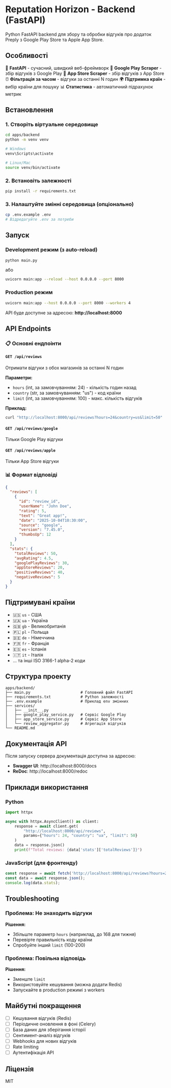 # Reputation Horizon - Backend (FastAPI)

Python FastAPI backend для збору та обробки відгуків про додаток Preply з Google Play Store та Apple App Store.

## Особливості

🚀 **FastAPI** - сучасний, швидкий веб-фреймворк
📱 **Google Play Scraper** - збір відгуків з Google Play
🍎 **App Store Scraper** - збір відгуків з App Store
⏰ **Фільтрація за часом** - відгуки за останні N годин
🌍 **Підтримка країн** - вибір країни для пошуку
📊 **Статистика** - автоматичний підрахунок метрик

## Встановлення

### 1. Створіть віртуальне середовище

```bash
cd apps/backend
python -m venv venv

# Windows
venv\Scripts\activate

# Linux/Mac
source venv/bin/activate
```

### 2. Встановіть залежності

```bash
pip install -r requirements.txt
```

### 3. Налаштуйте змінні середовища (опціонально)

```bash
cp .env.example .env
# Відредагуйте .env за потреби
```

## Запуск

### Development режим (з auto-reload)

```bash
python main.py
```

або

```bash
uvicorn main:app --reload --host 0.0.0.0 --port 8000
```

### Production режим

```bash
uvicorn main:app --host 0.0.0.0 --port 8000 --workers 4
```

API буде доступне за адресою: **http://localhost:8000**

## API Endpoints

### 📋 Основні ендпоінти

#### `GET /api/reviews`
Отримати відгуки з обох магазинів за останні N годин

**Параметри:**
- `hours` (int, за замовчуванням: 24) - кількість годин назад
- `country` (str, за замовчуванням: "us") - код країни
- `limit` (int, за замовчуванням: 100) - макс. кількість відгуків

**Приклад:**
```bash
curl "http://localhost:8000/api/reviews?hours=24&country=us&limit=50"
```

#### `GET /api/reviews/google`
Тільки Google Play відгуки

#### `GET /api/reviews/apple`
Тільки App Store відгуки

### 📊 Формат відповіді

```json
{
  "reviews": [
    {
      "id": "review_id",
      "userName": "John Doe",
      "rating": 5,
      "text": "Great app!",
      "date": "2025-10-04T10:30:00",
      "source": "google",
      "version": "7.45.0",
      "thumbsUp": 12
    }
  ],
  "stats": {
    "totalReviews": 50,
    "avgRating": 4.5,
    "googlePlayReviews": 30,
    "appStoreReviews": 20,
    "positiveReviews": 40,
    "negativeReviews": 5
  }
}
```

## Підтримувані країни

- 🇺🇸 `us` - США
- 🇺🇦 `ua` - Україна
- 🇬🇧 `gb` - Великобританія
- 🇵🇱 `pl` - Польща
- 🇩🇪 `de` - Німеччина
- 🇫🇷 `fr` - Франція
- 🇪🇸 `es` - Іспанія
- 🇮🇹 `it` - Італія
- ... та інші ISO 3166-1 alpha-2 коди

## Структура проекту

```
apps/backend/
├── main.py                      # Головний файл FastAPI
├── requirements.txt             # Python залежності
├── .env.example                 # Приклад env змінних
├── services/
│   ├── __init__.py
│   ├── google_play_service.py   # Сервіс Google Play
│   ├── app_store_service.py     # Сервіс App Store
│   └── review_aggregator.py     # Агрегація відгуків
└── README.md
```

## Документація API

Після запуску сервера документація доступна за адресою:

- **Swagger UI**: http://localhost:8000/docs
- **ReDoc**: http://localhost:8000/redoc

## Приклади використання

### Python

```python
import httpx

async with httpx.AsyncClient() as client:
    response = await client.get(
        "http://localhost:8000/api/reviews",
        params={"hours": 24, "country": "ua", "limit": 50}
    )
    data = response.json()
    print(f"Total reviews: {data['stats']['totalReviews']}")
```

### JavaScript (для фронтенду)

```javascript
const response = await fetch('http://localhost:8000/api/reviews?hours=24&country=us');
const data = await response.json();
console.log(data.stats);
```

## Troubleshooting

### Проблема: Не знаходить відгуки

**Рішення:**
- Збільште параметр `hours` (наприклад, до 168 для тижня)
- Перевірте правильність коду країни
- Спробуйте інший `limit` (100-200)

### Проблема: Повільна відповідь

**Рішення:**
- Зменште `limit`
- Використовуйте кешування (можна додати Redis)
- Запускайте в production режимі з workers

## Майбутні покращення

- [ ] Кешування відгуків (Redis)
- [ ] Періодичне оновлення в фоні (Celery)
- [ ] База даних для зберігання історії
- [ ] Сентимент-аналіз відгуків
- [ ] Webhooks для нових відгуків
- [ ] Rate limiting
- [ ] Аутентифікація API

## Ліцензія

MIT

